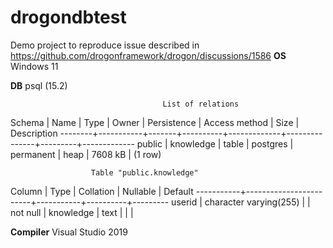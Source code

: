 # drogondbtest
Demo project to reproduce issue described in https://github.com/drogonframework/drogon/discussions/1586
**OS**
Windows 11

**DB**
psql (15.2)

                                      List of relations
 Schema |   Name    | Type  |  Owner   | Persistence | Access method |  Size   | Description
--------+-----------+-------+----------+-------------+---------------+---------+-------------
 public | knowledge | table | postgres | permanent   | heap          | 7608 kB |
(1 row)

                      Table "public.knowledge"
  Column   |          Type          | Collation | Nullable | Default
-----------+------------------------+-----------+----------+---------
 userid    | character varying(255) |           | not null |
 knowledge | text                   |           |          |

**Compiler**
Visual Studio 2019
